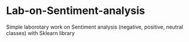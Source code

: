 # Lab-on-Sentiment-analysis
Simple laborotary work on Sentiment analysis (negative, positive, neutral classes) with Sklearn library
